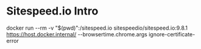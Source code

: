 # Sitespeed.io Intro
docker run --rm -v "$(pwd)":/sitespeed.io sitespeedio/sitespeed.io:9.8.1 https://host.docker.internal/ --browsertime.chrome.args ignore-certificate-error
